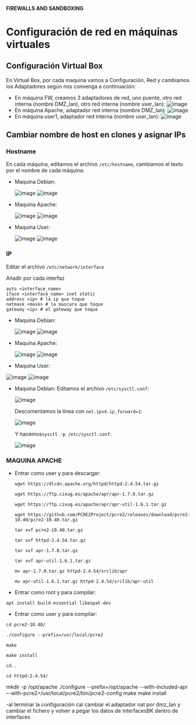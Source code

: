 #### FIREWALLS AND SANDBOXING

# Configuración de red en máquinas virtuales

## Configuración Virtual Box
En Virtual Box, por cada maquina vamos a Configuración, Red y cambiamos los Adaptadores según nos convenga a continuación:
* En máquina FW, creamos 3 adaptadores de red, uno puente, otro red interna (nombre DMZ_lan), otro red interna (nombre user_lan):
  ![image](https://user-images.githubusercontent.com/83337658/204324389-03a87065-d927-4349-b16e-c081dc437d07.png)
* En máquina Apache, adaptador red interna (nombre DMZ_lan):
  ![image](https://user-images.githubusercontent.com/83337658/204324673-b0966e6e-3c68-45da-b0aa-3e2d04e3a485.png)
* En máquina user1, adaptador red interna (nombre user_lan):
  ![image](https://user-images.githubusercontent.com/83337658/204324973-34c81f48-92d6-42c5-8764-0ad257c9ee01.png)

## Cambiar nombre de host en clones y asignar IPs
### Hostname
En cada máquina, editamos el archivo ```/etc/hostname```, cambiamos el texto por el nombre de cada máquina:
  - Maquina Debian:
  
    ![image](https://user-images.githubusercontent.com/83337658/204322522-bf5a05d0-dd12-4ffc-84a4-4c31111f3c73.png)
    ![image](https://user-images.githubusercontent.com/83337658/204323275-c535b69b-63f8-48ce-918a-b81cb6bd3de8.png)
  
  - Maquina Apache:
  
    ![image](https://user-images.githubusercontent.com/83337658/204325776-c9f4596d-5e7c-42f1-8e1a-ea82d6155da1.png)
    ![image](https://user-images.githubusercontent.com/83337658/204327470-eb1b6cb1-c106-463e-9688-ee295c8e4c75.png)
  
  - Maquina User:
  
    ![image](https://user-images.githubusercontent.com/83337658/204326624-deca14b9-3e7b-4a5f-978a-24fed5664f25.png)
    ![image](https://user-images.githubusercontent.com/83337658/204327033-015175a8-2978-47c2-8b8b-53bf6322b0b4.png)
  
  
### IP
Editar el archivo ```/etc/network/interface```

Añadir por cada interfaz
```
auto <interface_name>
iface <interface_name> inet static
address <ip> # la ip que toque
netmask <mask> # la mascara que toque
gateway <ip> # el gateway que toque
```
  - Maquina Debian:
  
    ![image](https://user-images.githubusercontent.com/83337658/204330579-2d66b919-cc4a-410f-9b0e-4a553968fd4d.png)
    ![image](https://user-images.githubusercontent.com/83337658/205100894-cd98dd80-b116-421c-a516-dbffc7c0f09c.png)
  
  - Maquina Apache:
  
    ![image](https://user-images.githubusercontent.com/83337658/204339561-b4057913-b080-4e58-a554-9323d82c2e86.png)
    ![image](https://user-images.githubusercontent.com/83337658/205102285-af930448-567f-4431-a677-0374639d161f.png)
  
  - Maquina User:
  
   ![image](https://user-images.githubusercontent.com/83337658/204340927-ed438a68-4407-4d18-b49d-77780a9b6f22.png)
   ![image](https://user-images.githubusercontent.com/83337658/205103354-fb2322fe-d6fb-4e54-a63e-c7bddba1a884.png)


- Maquina Debian:
  Editamos el archivo ```/etc/sysctl.conf```:
  
   ![image](https://user-images.githubusercontent.com/83337658/205665313-7bab07f6-bd81-42fc-97f6-a58dc5c064d7.png)
  
  Descomentamos la línea con ```net.ipv4.ip_forward=1```:
  
   ![image](https://user-images.githubusercontent.com/83337658/205664728-8acf331f-a8e7-46ae-b4ba-e28c059e87c2.png)
  
  Y hacemos```sysctl -p /etc/sysctl.conf```:
  
    ![image](https://user-images.githubusercontent.com/83337658/205665949-f26aec4f-96d3-4e22-9be3-1a7102fc041c.png)

### MAQUINA APACHE
- Entrar como user y para descargar:

  ```wget https://dlcdn.apache.org/httpd/httpd-2.4.54.tar.gz```

  ```wget https://ftp.cixug.es/apache/apr/apr-1.7.0.tar.gz```

  ```wget https://ftp.cixug.es/apache/apr/apr-util-1.6.1.tar.gz```

  ```wget https://github.com/PCRE2Project/pcre2/releases/download/pcre2-10.40/pcre2-10.40.tar.gz```
 
  ```tar xvf pcre2-10.40.tar.gz```

  ```tar xvf httpd-2.4.54.tar.gz```
  
  ```tar xvf apr-1.7.0.tar.gz```

  ```tar xvf apr-util-1.6.1.tar.gz```

  ```mv apr-1.7.0.tar.gz httpd-2.4.54/srclib/apr```
  
  ```mv apr-util-1.6.1.tar.gz httpd-2.4.54/srclib/apr-util```
  
 - Entrar como root y para compilar:
 
  ```apt install build-essential libexpat-dev```

 - Entrar como user y para compilar:
 
  ```cd pcre2-10.40/```
  
  ```./configure --prefix=/usr/local/pcre2```
  
  ```make```
  
  ```make install```

  ```cd..```

  ```cd httpd-2.4.54/```
  
  
mkdir -p /opt/apache
./configure --prefix=/opt/apache --with-included-apr --with-pcre2=/usr/local/pcre2/bin/pcre2-config
make
make install

-al terminar la configuración cal cambiar el adaptador nat por dmz_lan y cambiar el fichero y volver a pegar los datos  de interfacesBK dentro de interfaces





